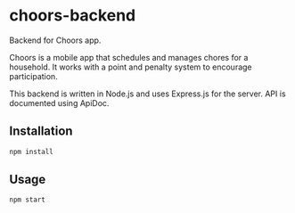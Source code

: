 # choors-backend

Backend for Choors app.

Choors is a mobile app that schedules and manages chores for a household.
It works with a point and penalty system to encourage participation.

This backend is written in Node.js and uses Express.js for the server.
API is documented using ApiDoc.

## Installation
```sh
npm install
```

## Usage
```sh
npm start
```
